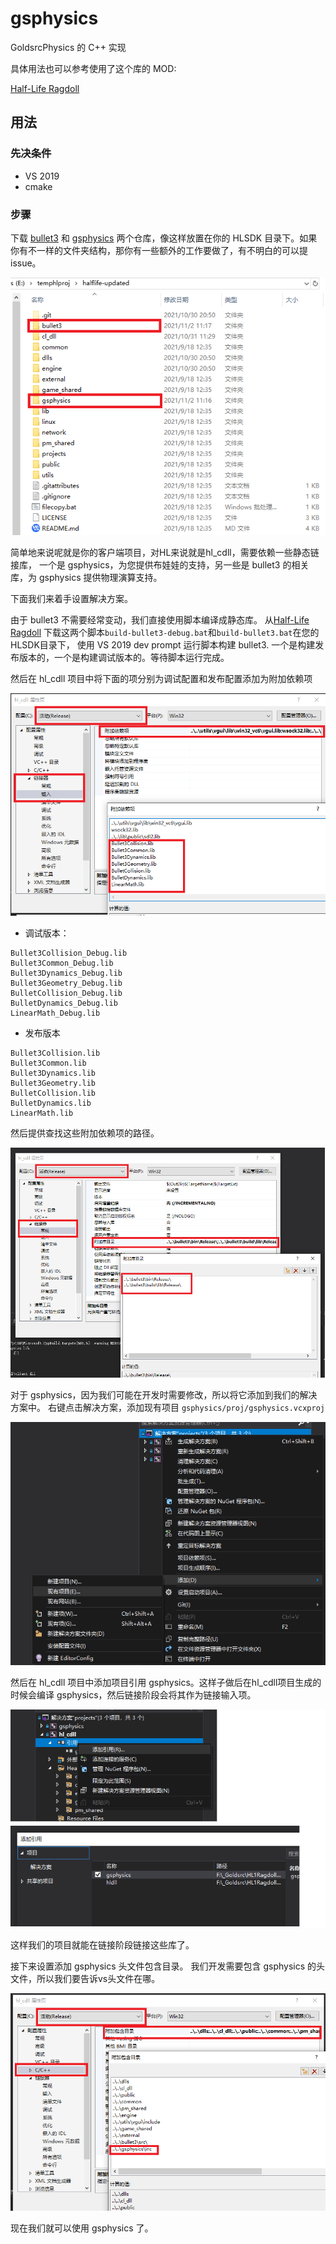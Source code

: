 # gsphysics
GoldsrcPhysics 的 C++ 实现

具体用法也可以参考使用了这个库的 MOD: 

[Half-Life Ragdoll](https://github.com/anchurcn/HL1RagdollMod-goldsrc)
## 用法

### 先决条件
* VS 2019
* cmake

### 步骤
下载 [bullet3](https://github.com/bulletphysics/bullet3) 和 [gsphysics](https://github.com/anchurcn/gsphysics) 
两个仓库，像这样放置在你的 HLSDK 目录下。如果你有不一样的文件夹结构，那你有一些额外的工作要做了，有不明白的可以提 issue。

![](docs/img/2021-11-02-14-10-42.png)


简单地来说呢就是你的客户端项目，对HL来说就是hl_cdll，需要依赖一些静态链接库，
一个是 gsphysics，为您提供布娃娃的支持，另一些是 bullet3 的相关库，为 gsphysics 提供物理演算支持。

下面我们来着手设置解决方案。

由于 bullet3 不需要经常变动，我们直接使用脚本编译成静态库。
从[Half-Life Ragdoll](https://github.com/anchurcn/HL1RagdollMod-goldsrc)
下载这两个脚本`build-bullet3-debug.bat`和`build-bullet3.bat`在您的HLSDK目录下，
使用 VS 2019 dev prompt 运行脚本构建 bullet3.
一个是构建发布版本的，一个是构建调试版本的。等待脚本运行完成。

然后在 hl_cdll 项目中将下面的项分别为调试配置和发布配置添加为附加依赖项

![](docs/img/2021-11-02-17-09-36.png)
* 调试版本：
```
Bullet3Collision_Debug.lib
Bullet3Common_Debug.lib
Bullet3Dynamics_Debug.lib
Bullet3Geometry_Debug.lib
BulletCollision_Debug.lib
BulletDynamics_Debug.lib
LinearMath_Debug.lib
```
* 发布版本
```
Bullet3Collision.lib
Bullet3Common.lib
Bullet3Dynamics.lib
Bullet3Geometry.lib
BulletCollision.lib
BulletDynamics.lib
LinearMath.lib
```
然后提供查找这些附加依赖项的路径。

![](docs/img/2021-11-02-16-47-32.png)

对于 gsphysics，因为我们可能在开发时需要修改，所以将它添加到我们的解决方案中。
右键点击解决方案，添加现有项目 `gsphysics/proj/gsphysics.vcxproj`

![](docs/img/2021-11-02-17-11-38.png)

然后在 hl_cdll 项目中添加项目引用 gsphysics。这样子做后在hl_cdll项目生成的时候会编译 gsphysics，然后链接阶段会将其作为链接输入项。

![](docs/img/2021-11-02-17-16-37.png)

这样我们的项目就能在链接阶段链接这些库了。

接下来设置添加 gsphysics 头文件包含目录。
我们开发需要包含 gsphysics 的头文件，所以我们要告诉vs头文件在哪。

![](docs/img/2021-11-02-17-19-29.png)

现在我们就可以使用 gsphysics 了。